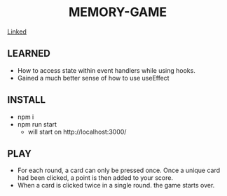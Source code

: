 <h1 align="center" >
  MEMORY-GAME
</h1>

[Linked](https://marypopplns.github.io/memory_game/)

<h2 >
 LEARNED
</h2>

- How to access state within event handlers while using hooks.
- Gained a much better sense of how to use useEffect

<h2 >
 INSTALL
</h2>

- npm i
- npm run start
  - will start on http://localhost:3000/

<h2 >
 PLAY
</h2>

- For each round, a card can only be pressed once. Once a unique card had been clicked, a point is then added to your score.
- When a card is clicked twice in a single round. the game starts over.
